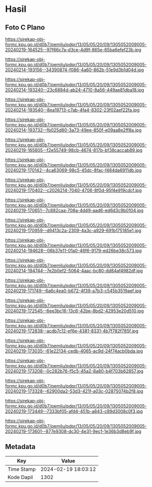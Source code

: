 # Hasil

## Foto C Plano

https://sirekap-obj-formc.kpu.go.id/d0b7/pemilu/pdpr/13/05/05/20/09/1305052009005-20240219-164525--97f66c7a-d3ce-4d9f-865e-65ba6efef23b.jpg

https://sirekap-obj-formc.kpu.go.id/d0b7/pemilu/pdpr/13/05/05/20/09/1305052009005-20240214-193156--34390874-f086-4a60-862b-51e9d3b1d04d.jpg

https://sirekap-obj-formc.kpu.go.id/d0b7/pemilu/pdpr/13/05/05/20/09/1305052009005-20240214-193240--23c6884d-ab24-4710-8a56-449ae81dba18.jpg

https://sirekap-obj-formc.kpu.go.id/d0b7/pemilu/pdpr/13/05/05/20/09/1305052009005-20240214-193540--8ea19713-c7ab-4fa4-8302-23f02aef22fa.jpg

https://sirekap-obj-formc.kpu.go.id/d0b7/pemilu/pdpr/13/05/05/20/09/1305052009005-20240214-193732--fb025d80-3a73-49ee-850f-e09aa8e2ff8a.jpg

https://sirekap-obj-formc.kpu.go.id/d0b7/pemilu/pdpr/13/05/05/20/09/1305052009005-20240219-165805--f2e55749-98cb-4674-817b-bf38caccab89.jpg

https://sirekap-obj-formc.kpu.go.id/d0b7/pemilu/pdpr/13/05/05/20/09/1305052009005-20240219-170142--4ca63069-98c5-45dc-8fac-f484da6911db.jpg

https://sirekap-obj-formc.kpu.go.id/d0b7/pemilu/pdpr/13/05/05/20/09/1305052009005-20240219-170402--c2026214-7040-4706-8f0d-95f4e919cdcf.jpg

https://sirekap-obj-formc.kpu.go.id/d0b7/pemilu/pdpr/13/05/05/20/09/1305052009005-20240219-170651--7c882caa-708a-4d49-aad6-ed6d3c9b0104.jpg

https://sirekap-obj-formc.kpu.go.id/d0b7/pemilu/pdpr/13/05/05/20/09/1305052009005-20240219-170959--d9413c2a-2309-4a3c-a929-691b175185e1.jpg

https://sirekap-obj-formc.kpu.go.id/d0b7/pemilu/pdpr/13/05/05/20/09/1305052009005-20240214-194628--06b37e11-01a0-46f6-9179-ed26be38c573.jpg

https://sirekap-obj-formc.kpu.go.id/d0b7/pemilu/pdpr/13/05/05/20/09/1305052009005-20240214-194744--7e2b0ef2-5064-4aac-bc80-dd84af4982df.jpg

https://sirekap-obj-formc.kpu.go.id/d0b7/pemilu/pdpr/13/05/05/20/09/1305052009005-20240219-171749--6a6c4ea0-b672-4f39-a7b3-c545b3519aef.jpg

https://sirekap-obj-formc.kpu.go.id/d0b7/pemilu/pdpr/13/05/05/20/09/1305052009005-20240219-172545--6ee3bc16-13c6-42be-8bd2-42953e20d510.jpg

https://sirekap-obj-formc.kpu.go.id/d0b7/pemilu/pdpr/13/05/05/20/09/1305052009005-20240219-172838--acdb7c12-ef6e-4381-8331-4b7f782f785f.jpg

https://sirekap-obj-formc.kpu.go.id/d0b7/pemilu/pdpr/13/05/05/20/09/1305052009005-20240219-173035--61e22134-cedb-4065-ac9d-24f74acb0bda.jpg

https://sirekap-obj-formc.kpu.go.id/d0b7/pemilu/pdpr/13/05/05/20/09/1305052009005-20240219-173208--0c282b76-f5c5-45a2-8a80-b4f703b62857.jpg

https://sirekap-obj-formc.kpu.go.id/d0b7/pemilu/pdpr/13/05/05/20/09/1305052009005-20240219-173328--62900da2-53d3-421f-a03c-02875074b2f8.jpg

https://sirekap-obj-formc.kpu.go.id/d0b7/pemilu/pdpr/13/05/05/20/09/1305052009005-20240219-173449--7333bf05-afd4-451b-a843-c89d3008c0f3.jpg

https://sirekap-obj-formc.kpu.go.id/d0b7/pemilu/pdpr/13/05/05/20/09/1305052009005-20240219-173601--877e9308-dc30-4e31-9ec1-1e36b3d8eb9f.jpg


## Metadata

| Key        | Value               |
| ---------- | ------------------- |
| Time Stamp | 2024-02-19 18:03:12 |
| Kode Dapil | 1302                |



